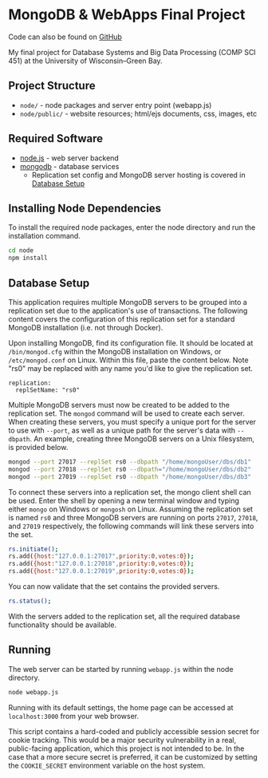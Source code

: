 
# MongoDB & WebApps Final Project

Code can also be found on [GitHub](https://github.com/Naparise/parise-mongodb-final)

My final project for Database Systems and Big Data Processing (COMP SCI 451) at the University of Wisconsin–Green Bay.

## Project Structure

* `node/` - node packages and server entry point (webapp.js)
* `node/public/` - website resources; html/ejs documents, css, images, etc

## Required Software

* [node.js](https://nodejs.org/) - web server backend
* [mongodb](https://www.mongodb.com/) - database services
	* Replication set config and MongoDB server hosting is covered in [Database Setup](#database-setup)

## Installing Node Dependencies

To install the required node packages, enter the node directory and run the installation command.
```bash
cd node
npm install
```

## Database Setup

This application requires multiple MongoDB servers to be grouped into a replication set due to the application's use of transactions. The following content covers the configuration of this replication set for a standard MongoDB installation (i.e. not through Docker).

Upon installing MongoDB, find its configuration file. It should be located at `/bin/mongod.cfg` within the MongoDB installation on Windows, or `/etc/mongod.conf` on Linux. Within this file, paste the content below. Note "rs0" may be replaced with any name you'd like to give the replication set.
```
replication:
  replSetName: "rs0"
```

Multiple MongoDB servers must now be created to be added to the replication set. The `mongod` command will be used to create each server. When creating these servers, you must specify a unique port for the server to use with `--port`, as well as a unique path for the server's data with `--dbpath`. An example, creating three MongoDB servers on a Unix filesystem, is provided below.
```bash
mongod --port 27017 --replSet rs0 --dbpath "/home/mongoUser/dbs/db1"
mongod --port 27018 --replSet rs0 --dbpath="/home/mongoUser/dbs/db2"
mongod --port 27019 --replSet rs0 --dbpath "/home/mongoUser/dbs/db3"
```

To connect these servers into a replication set, the mongo client shell can be used. Enter the shell by opening a new terminal window and typing either `mongo` on Windows or `mongosh` on Linux. Assuming the replication set is named `rs0` and three MongoDB servers are running on ports `27017`, `27018`, and `27019` respectively, the following commands will link these servers into the set.
```bash
rs.initiate();
rs.add({host:"127.0.0.1:27017",priority:0,votes:0});
rs.add({host:"127.0.0.1:27018",priority:0,votes:0});
rs.add({host:"127.0.0.1:27019",priority:0,votes:0});
```

You can now validate that the set contains the provided servers.
```bash
rs.status();
```

With the servers added to the replication set, all the required database functionality should be available.

## Running

The web server can be started by running `webapp.js` within the node directory.
```bash
node webapp.js
```

Running with its default settings, the home page can be accessed at `localhost:3000` from your web browser.

This script contains a hard-coded and publicly accessible session secret for cookie tracking. This would be a major security vulnerability in a real, public-facing application, which this project is not intended to be. In the case that a more secure secret is preferred, it can be customized by setting the `COOKIE_SECRET` environment variable on the host system.